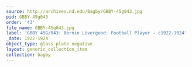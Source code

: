 ```yaml
---
source: http://archives.nd.edu/Bagby/GBBY-45g043.jpg
pid: GBBY-45g043
order: '43'
file_name: GBBY-45g043.jpg
label: 'GBBY 45G/043: Bernie Livergood: Football Player - c1922-1924'
_date: 1922-1924
object_type: glass plate negative
layout: generic_collection_item
collection: bagby
---
```

